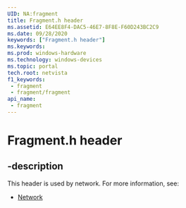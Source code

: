 ```yaml
---
UID: NA:fragment
title: Fragment.h header
ms.assetid: E64EE8F4-DAC5-46E7-8F8E-F60D243BC2C9
ms.date: 09/28/2020
keywords: ["Fragment.h header"]
ms.keywords: 
ms.prod: windows-hardware
ms.technology: windows-devices
ms.topic: portal
tech.root: netvista
f1_keywords:
 - fragment
 - fragment/fragment
api_name:
 - fragment
---
```


# Fragment.h header


## -description

This header is used by network. For more information, see:

- [Network](../_netvista/index.md)

